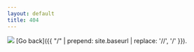 ```yaml
---
layout: default
title: 404
---
```


![](https://data.whicdn.com/images/287006346/original.jpg) [Go back]({{ "/" | prepend: site.baseurl | replace: '//', '/' }}).